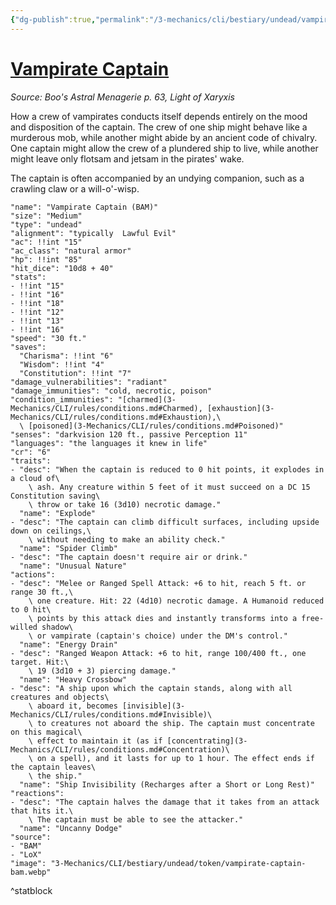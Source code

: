 ```yaml
---
{"dg-publish":true,"permalink":"/3-mechanics/cli/bestiary/undead/vampirate-captain-bam/","tags":["ttrpg-cli/compendium/src/5e/bam","ttrpg-cli/monster/cr/6","ttrpg-cli/monster/size/medium","ttrpg-cli/monster/type/undead"],"noteIcon":""}
---
```


# [Vampirate Captain](3-Mechanics\CLI\bestiary\undead/vampirate-captain-bam.md)
*Source: Boo's Astral Menagerie p. 63, Light of Xaryxis*  

How a crew of vampirates conducts itself depends entirely on the mood and disposition of the captain. The crew of one ship might behave like a murderous mob, while another might abide by an ancient code of chivalry. One captain might allow the crew of a plundered ship to live, while another might leave only flotsam and jetsam in the pirates' wake.

The captain is often accompanied by an undying companion, such as a crawling claw or a will-o'-wisp.

```statblock
"name": "Vampirate Captain (BAM)"
"size": "Medium"
"type": "undead"
"alignment": "typically  Lawful Evil"
"ac": !!int "15"
"ac_class": "natural armor"
"hp": !!int "85"
"hit_dice": "10d8 + 40"
"stats":
- !!int "15"
- !!int "16"
- !!int "18"
- !!int "12"
- !!int "13"
- !!int "16"
"speed": "30 ft."
"saves":
  "Charisma": !!int "6"
  "Wisdom": !!int "4"
  "Constitution": !!int "7"
"damage_vulnerabilities": "radiant"
"damage_immunities": "cold, necrotic, poison"
"condition_immunities": "[charmed](3-Mechanics/CLI/rules/conditions.md#Charmed), [exhaustion](3-Mechanics/CLI/rules/conditions.md#Exhaustion),\
  \ [poisoned](3-Mechanics/CLI/rules/conditions.md#Poisoned)"
"senses": "darkvision 120 ft., passive Perception 11"
"languages": "the languages it knew in life"
"cr": "6"
"traits":
- "desc": "When the captain is reduced to 0 hit points, it explodes in a cloud of\
    \ ash. Any creature within 5 feet of it must succeed on a DC 15 Constitution saving\
    \ throw or take 16 (3d10) necrotic damage."
  "name": "Explode"
- "desc": "The captain can climb difficult surfaces, including upside down on ceilings,\
    \ without needing to make an ability check."
  "name": "Spider Climb"
- "desc": "The captain doesn't require air or drink."
  "name": "Unusual Nature"
"actions":
- "desc": "Melee or Ranged Spell Attack: +6 to hit, reach 5 ft. or range 30 ft.,\
    \ one creature. Hit: 22 (4d10) necrotic damage. A Humanoid reduced to 0 hit\
    \ points by this attack dies and instantly transforms into a free-willed shadow\
    \ or vampirate (captain's choice) under the DM's control."
  "name": "Energy Drain"
- "desc": "Ranged Weapon Attack: +6 to hit, range 100/400 ft., one target. Hit:\
    \ 19 (3d10 + 3) piercing damage."
  "name": "Heavy Crossbow"
- "desc": "A ship upon which the captain stands, along with all creatures and objects\
    \ aboard it, becomes [invisible](3-Mechanics/CLI/rules/conditions.md#Invisible)\
    \ to creatures not aboard the ship. The captain must concentrate on this magical\
    \ effect to maintain it (as if [concentrating](3-Mechanics/CLI/rules/conditions.md#Concentration)\
    \ on a spell), and it lasts for up to 1 hour. The effect ends if the captain leaves\
    \ the ship."
  "name": "Ship Invisibility (Recharges after a Short or Long Rest)"
"reactions":
- "desc": "The captain halves the damage that it takes from an attack that hits it.\
    \ The captain must be able to see the attacker."
  "name": "Uncanny Dodge"
"source":
- "BAM"
- "LoX"
"image": "3-Mechanics/CLI/bestiary/undead/token/vampirate-captain-bam.webp"
```
^statblock